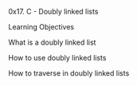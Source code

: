 0x17. C - Doubly linked lists



Learning Objectives



What is a doubly linked list



How to use doubly linked lists



How to traverse in doubly linked lists
